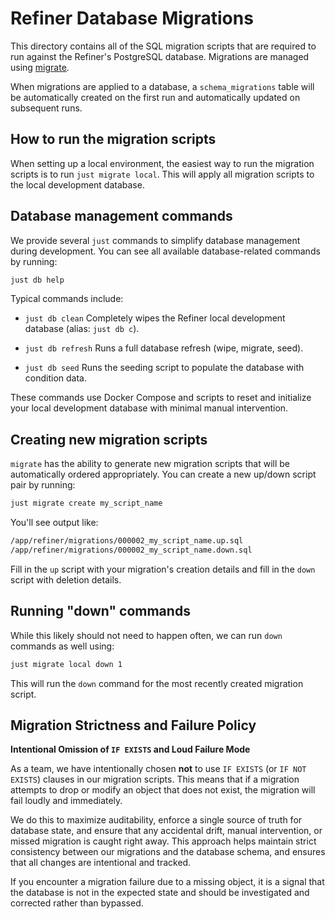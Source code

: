 # Refiner Database Migrations

This directory contains all of the SQL migration scripts that are required to run against the Refiner's PostgreSQL database. Migrations are managed using [migrate](https://github.com/golang-migrate/migrate).

When migrations are applied to a database, a `schema_migrations` table will be automatically created on the first run and automatically updated on subsequent runs.

## How to run the migration scripts

When setting up a local environment, the easiest way to run the migration scripts is to run `just migrate local`. This will apply all migration scripts to the local development database.

## Database management commands

We provide several `just` commands to simplify database management during development. You can see all available database-related commands by running:

```sh
just db help
```

Typical commands include:

- `just db clean`
  Completely wipes the Refiner local development database (alias: `just db c`).

- `just db refresh`
  Runs a full database refresh (wipe, migrate, seed).

- `just db seed`
  Runs the seeding script to populate the database with condition data.

These commands use Docker Compose and scripts to reset and initialize your local development database with minimal manual intervention.

## Creating new migration scripts

`migrate` has the ability to generate new migration scripts that will be automatically ordered appropriately. You can create a new up/down script pair by running:

```sh
just migrate create my_script_name
```

You'll see output like:

```sh
/app/refiner/migrations/000002_my_script_name.up.sql
/app/refiner/migrations/000002_my_script_name.down.sql
```

Fill in the `up` script with your migration's creation details and fill in the `down` script with deletion details.

## Running "down" commands

While this likely should not need to happen often, we can run `down` commands as well using:

```sh
just migrate local down 1
```

This will run the `down` command for the most recently created migration script.

## Migration Strictness and Failure Policy

**Intentional Omission of `IF EXISTS` and Loud Failure Mode**

As a team, we have intentionally chosen **not** to use `IF EXISTS` (or `IF NOT EXISTS`) clauses in our migration scripts. This means that if a migration attempts to drop or modify an object that does not exist, the migration will fail loudly and immediately.

We do this to maximize auditability, enforce a single source of truth for database state, and ensure that any accidental drift, manual intervention, or missed migration is caught right away. This approach helps maintain strict consistency between our migrations and the database schema, and ensures that all changes are intentional and tracked.

If you encounter a migration failure due to a missing object, it is a signal that the database is not in the expected state and should be investigated and corrected rather than bypassed.
